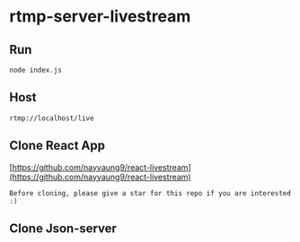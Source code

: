 # rtmp-server-livestream

## Run

```
node index.js
```

## Host
```
rtmp://localhost/live
```

## Clone React App
[https://github.com/nayyaung9/react-livestream](https://github.com/nayyaung9/react-livestream)

```Before cloning, please give a star for this repo if you are interested :)```

## Clone Json-server